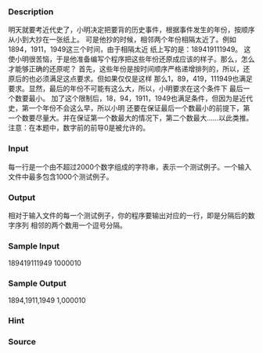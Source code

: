 
### Description
明天就要考近代史了，小明决定把要背的历史事件，根据事件发生的年份，按顺序从小到大抄在一张纸上。 可是他抄的时候，相邻两个年份相隔太近了。例如1894，1911，1949这三个时间，由于相隔太近 纸上写的是：189419111949。 这使小明很苦恼，于是他准备编写个程序把这些年份还原成应该的样子。那么，怎么才能够正确的还原呢？ 首先，这些年份是按时间顺序严格递增排列的，所以，还原后的也必须满足这点要求。但如果仅仅是这样 那么1，89，419，111949也满足要求。显然，最后的年份不可能有这么大，所以，小明要求在这个条件下 最后一个数要最小。 加了这个限制后，18，94，1911，1949也满足条件，但因为是近代史，第一个年份不会这么早，所以小明 还要在保证最后一个数最小的前提下，第一个数要尽量大。并在保证第一个数最大的情况下，第二个数最大……以此类推。 注意：在本题中，数字前的前导0是被允许的。
### Input
每一行是一个由不超过2000个数字组成的字符串，表示一个测试例子。一个输入文件中最多包含1000个测试例子。
### Output
相对于输入文件的每一个测试例子，你的程序要输出对应的一行，即是分隔后的数字序列 相邻的两个数用一个逗号分隔。
### Sample Input
189419111949 
1000010 


### Sample Output
1894,1911,1949 
1,000010 

### Hint

### Source
